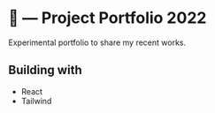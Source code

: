 # 🐋 — Project Portfolio 2022
Experimental portfolio to share my recent works.

## Building with
* React
* Tailwind